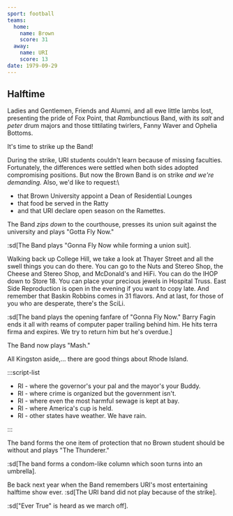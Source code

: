 ```yaml
---
sport: football
teams:
  home:
    name: Brown
    score: 31
  away:
    name: URI
    score: 13
date: 1979-09-29
---
```


## Halftime

Ladies and Gentlemen, Friends and Alumni, and all ewe little lambs lost, presenting the pride of Fox Point, that *Ram*bunctious Band, with its _salt_ and _peter_ drum majors and those tittilating twirlers, Fanny Waver and Ophelia Bottoms.

It's time to strike up the Band!

During the strike, URI students couldn't learn because of missing faculties. Fortunately, the differences were settled when both sides adopted compromising positions. But now the Brown Band is on strike _and we're demanding._ Also, we'd like to request:\

- that Brown University appoint a Dean of Residential Lounges
- that food be served in the Ratty
- and that URI declare open season on the Ramettes.

The Band _zips down_ to the courthouse, presses its union suit against the university and plays "Gotta Fly Now."

:sd[The Band plays "Gonna Fly Now while forming a union suit].

Walking back up College Hill, we take a look at Thayer Street and all the swell things you can do there. You can go to the Nuts and Stereo Shop, the Cheese and Stereo Shop, and McDonald's and HiFi. You can do the IHOP down to Store 18. You can place your precious jewels in Hospital Truss. East Side Reproduction is open in the evening if you want to copy late. And remember that Baskin Robbins comes in 31 flavors. And at last, for those of you who are desperate, there's the SciLi.

:sd[The band plays the opening fanfare of "Gonna Fly Now." Barry Fagin ends it all with reams of computer paper trailing behind him. He hits terra firma and expires. We try to return him but he's overdue.]

The Band now plays "Mash."

All Kingston aside,... there are good things about Rhode Island.

:::script-list

- RI - where the governor's your pal and the mayor's your Buddy.
- RI - where crime is organized but the government isn't.
- RI - where even the most harmful sewage is kept at bay.
- RI - where America's cup is held.
- RI - other states have weather. We have rain.

:::

The band forms the one item of protection that no Brown student should be without and plays "The Thunderer."

:sd[The band forms a condom-like column which soon turns into an umbrella].

Be back next year when the Band remembers URI's most entertaining halftime show ever. :sd[The URI band did not play because of the strike].

:sd["Ever True" is heard as we march off].
